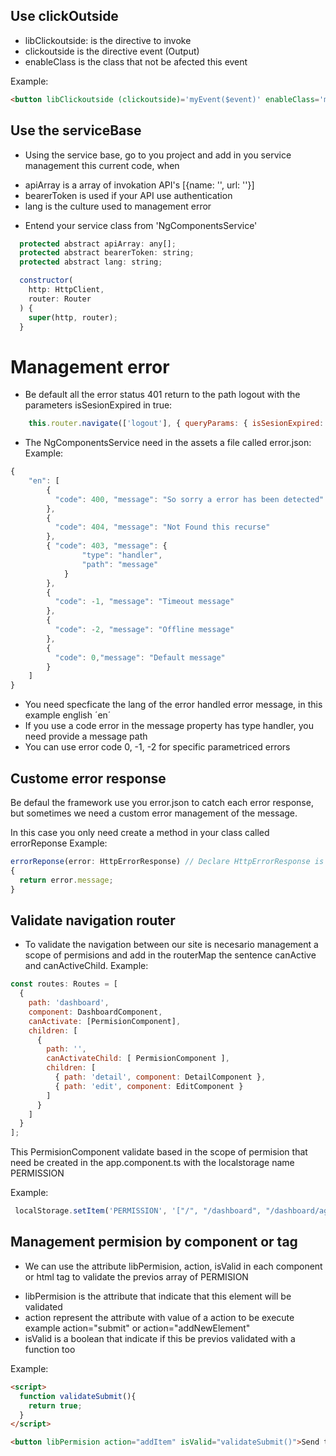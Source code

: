 
## Use clickOutside

- libClickoutside: is the directive to invoke
- clickoutside is the directive event (Output)
- enableClass is the class that not be afected this event

Example:

```html
<button libClickoutside (clickoutside)='myEvent($event)' enableClass='myExceptedClass'></button>
```


## Use the serviceBase

* Using the service base, go to you project and add in you service management this current code,
when

- apiArray is a array of invokation API's [{name: '', url: ''}]
- bearerToken is used if your API use authentication
- lang is the culture used to management error

* Entend your service class from 'NgComponentsService'


```javascript
  protected abstract apiArray: any[];
  protected abstract bearerToken: string;
  protected abstract lang: string;

  constructor(
    http: HttpClient,
    router: Router
  ) {
    super(http, router);
  }
```

# Management error

* Be default all the error status 401 return to the path logout with the parameters isSesionExpired in true:
```javascript
    this.router.navigate(['logout'], { queryParams: { isSesionExpired: true } })
```

* The NgComponentsService need in the assets a file called error.json:
 Example:

```javascript
{
    "en": [
        { 
          "code": 400, "message": "So sorry a error has been detected" 
        },
        { 
          "code": 404, "message": "Not Found this recurse" 
        },
        { "code": 403, "message": {
                "type": "handler",
                "path": "message"
            } 
        },
        {
          "code": -1, "message": "Timeout message"
        },
        { 
          "code": -2, "message": "Offline message"
        },
        {
          "code": 0,"message": "Default message"
        }
    ]
}

```
* You need specficate the lang of the error handled error message, in this example english ´en´
* If you use a code error in the message property has type handler, you need provide a message path
* You can use error code 0, -1, -2 for specific parametriced errors


## Custome error response

Be defaul the framework use you error.json to catch each error response, but sometimes we need a 
custom error management of the message.

In this case you only need create a method in your class called errorReponse
Example:

```javascript
errorReponse(error: HttpErrorResponse) // Declare HttpErrorResponse is not necesary
{
  return error.message;
}
```


## Validate navigation router

* To validate the navigation between our site is necesario management a scope of permisions and add in the routerMap the sentence canActive and canActiveChild.
Example:

```javascript
const routes: Routes = [
  {
    path: 'dashboard',
    component: DashboardComponent,
    canActivate: [PermisionComponent],
    children: [
      {
        path: '',
        canActivateChild: [ PermisionComponent ],
        children: [
          { path: 'detail', component: DetailComponent },
          { path: 'edit', component: EditComponent }
        ]
      }
    ]
  }
];
```


This PermisionComponent validate based in the scope of permision that need be created in the app.component.ts with the localstorage name PERMISSION

Example:

```javascript
 localStorage.setItem('PERMISSION', '["/", "/dashboard", "/dashboard/agregar"]');
```


## Management permision by component or tag

* We can use the attribute libPermision, action, isValid in each component or html tag to validate the previos array of PERMISION
- libPermision is the attribute that indicate that this element will be validated
- action represent the attribute with value of a action to be execute example action="submit"  or action="addNewElement"
- isValid is a boolean that indicate if this be previos validated with a function too

Example:

```html
<script>
  function validateSubmit(){
    return true;
  }
</script>

<button libPermision action="addItem" isValid="validateSubmit()">Send to aproved</button>
```